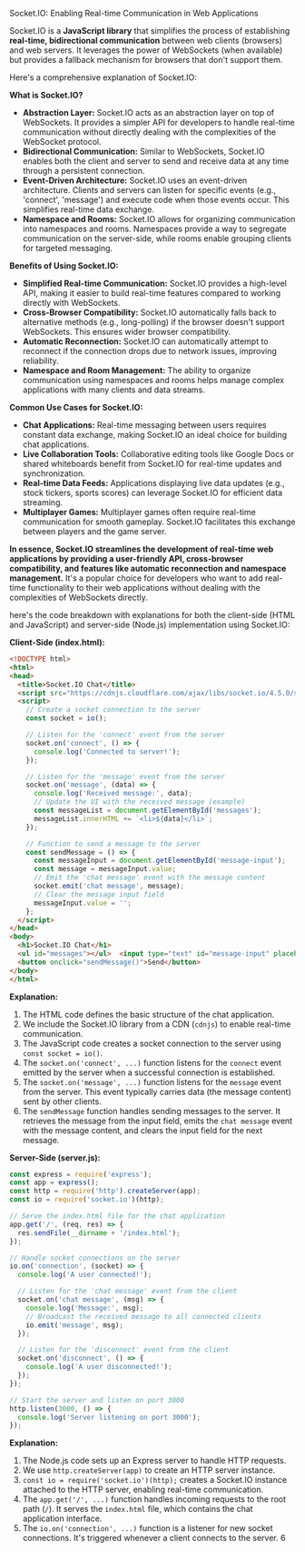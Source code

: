 Socket.IO: Enabling Real-time Communication in Web Applications

Socket.IO is a **JavaScript library** that simplifies the process of establishing **real-time, bidirectional communication** between web clients (browsers) and web servers. It leverages the power of WebSockets (when available) but provides a fallback mechanism for browsers that don't support them.

Here's a comprehensive explanation of Socket.IO:

**What is Socket.IO?**

* **Abstraction Layer:** Socket.IO acts as an abstraction layer on top of WebSockets. It provides a simpler API for developers to handle real-time communication without directly dealing with the complexities of the WebSocket protocol.
* **Bidirectional Communication:** Similar to WebSockets, Socket.IO enables both the client and server to send and receive data at any time through a persistent connection.
* **Event-Driven Architecture:** Socket.IO uses an event-driven architecture. Clients and servers can listen for specific events (e.g., 'connect', 'message') and execute code when those events occur. This simplifies real-time data exchange.
* **Namespace and Rooms:** Socket.IO allows for organizing communication into namespaces and rooms. Namespaces provide a way to segregate communication on the server-side, while rooms enable grouping clients for targeted messaging.

**Benefits of Using Socket.IO:**

* **Simplified Real-time Communication:** Socket.IO provides a high-level API, making it easier to build real-time features compared to working directly with WebSockets.
* **Cross-Browser Compatibility:** Socket.IO automatically falls back to alternative methods (e.g., long-polling) if the browser doesn't support WebSockets. This ensures wider browser compatibility.
* **Automatic Reconnection:** Socket.IO can automatically attempt to reconnect if the connection drops due to network issues, improving reliability.
* **Namespace and Room Management:** The ability to organize communication using namespaces and rooms helps manage complex applications with many clients and data streams.

**Common Use Cases for Socket.IO:**

* **Chat Applications:** Real-time messaging between users requires constant data exchange, making Socket.IO an ideal choice for building chat applications.
* **Live Collaboration Tools:** Collaborative editing tools like Google Docs or shared whiteboards benefit from Socket.IO for real-time updates and synchronization.
* **Real-time Data Feeds:** Applications displaying live data updates (e.g., stock tickers, sports scores) can leverage Socket.IO for efficient data streaming.
* **Multiplayer Games:** Multiplayer games often require real-time communication for smooth gameplay. Socket.IO facilitates this exchange between players and the game server.

**In essence, Socket.IO streamlines the development of real-time web applications by providing a user-friendly API, cross-browser compatibility, and features like automatic reconnection and namespace management.** It's a popular choice for developers who want to add real-time functionality to their web applications without dealing with the complexities of WebSockets directly.


 here's the code breakdown with explanations for both the client-side (HTML and JavaScript) and server-side (Node.js) implementation using Socket.IO:

**Client-Side (index.html):**

```html
<!DOCTYPE html>
<html>
<head>
  <title>Socket.IO Chat</title>
  <script src="https://cdnjs.cloudflare.com/ajax/libs/socket.io/4.5.0/socket.io.js"></script>
  <script>
    // Create a socket connection to the server
    const socket = io();

    // Listen for the 'connect' event from the server
    socket.on('connect', () => {
      console.log('Connected to server!');
    });

    // Listen for the 'message' event from the server
    socket.on('message', (data) => {
      console.log('Received message:', data);
      // Update the UI with the received message (example)
      const messageList = document.getElementById('messages');
      messageList.innerHTML += `<li>${data}</li>`;
    });

    // Function to send a message to the server
    const sendMessage = () => {
      const messageInput = document.getElementById('message-input');
      const message = messageInput.value;
      // Emit the 'chat message' event with the message content
      socket.emit('chat message', message);
      // Clear the message input field
      messageInput.value = '';
    };
  </script>
</head>
<body>
  <h1>Socket.IO Chat</h1>
  <ul id="messages"></ul>  <input type="text" id="message-input" placeholder="Enter message">
  <button onclick="sendMessage()">Send</button>
</body>
</html>
```

**Explanation:**

1. The HTML code defines the basic structure of the chat application.
2. We include the Socket.IO library from a CDN (`cdnjs`) to enable real-time communication.
3. The JavaScript code creates a socket connection to the server using `const socket = io()`.
4. The `socket.on('connect', ...)` function listens for the `connect` event emitted by the server when a successful connection is established.
5. The `socket.on('message', ...)` function listens for the `message` event from the server. This event typically carries data (the message content) sent by other clients.
6. The `sendMessage` function handles sending messages to the server. It retrieves the message from the input field, emits the `chat message` event with the message content, and clears the input field for the next message.

**Server-Side (server.js):**

```javascript
const express = require('express');
const app = express();
const http = require('http').createServer(app);
const io = require('socket.io')(http);

// Serve the index.html file for the chat application
app.get('/', (req, res) => {
  res.sendFile(__dirname + '/index.html');
});

// Handle socket connections on the server
io.on('connection', (socket) => {
  console.log('A user connected!');

  // Listen for the 'chat message' event from the client
  socket.on('chat message', (msg) => {
    console.log('Message:', msg);
    // Broadcast the received message to all connected clients
    io.emit('message', msg);
  });

  // Listen for the 'disconnect' event from the client
  socket.on('disconnect', () => {
    console.log('A user disconnected!');
  });
});

// Start the server and listen on port 3000
http.listen(3000, () => {
  console.log('Server listening on port 3000');
});
```

**Explanation:**

1. The Node.js code sets up an Express server to handle HTTP requests.
2. We use `http.createServer(app)` to create an HTTP server instance.
3. `const io = require('socket.io')(http);` creates a Socket.IO instance attached to the HTTP server, enabling real-time communication.
4. The `app.get('/', ...)` function handles incoming requests to the root path (`/`). It serves the `index.html` file, which contains the chat application interface.
5. The `io.on('connection', ...)` function is a listener for new socket connections. It's triggered whenever a client connects to the server.
6
